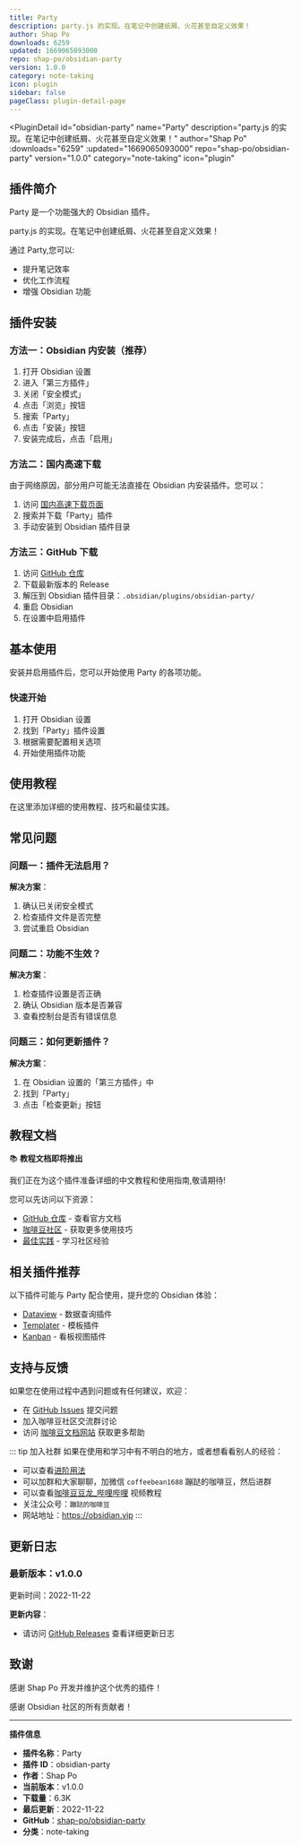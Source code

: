 ```yaml
---
title: Party
description: party.js 的实现。在笔记中创建纸屑、火花甚至自定义效果！
author: Shap Po
downloads: 6259
updated: 1669065093000
repo: shap-po/obsidian-party
version: 1.0.0
category: note-taking
icon: plugin
sidebar: false
pageClass: plugin-detail-page
---
```


<PluginDetail
  id="obsidian-party"
  name="Party"
  description="party.js 的实现。在笔记中创建纸屑、火花甚至自定义效果！"
  author="Shap Po"
  :downloads="6259"
  :updated="1669065093000"
  repo="shap-po/obsidian-party"
  version="1.0.0"
  category="note-taking"
  icon="plugin"
>

<!-- AUTO_GENERATED_START -->
## 插件简介

Party 是一个功能强大的 Obsidian 插件。

party.js 的实现。在笔记中创建纸屑、火花甚至自定义效果！

通过 Party,您可以:

- 提升笔记效率
- 优化工作流程
- 增强 Obsidian 功能

<!-- AUTO_GENERATED_END -->

<!-- AUTO_GENERATED_START -->
## 插件安装

### 方法一：Obsidian 内安装（推荐）

1. 打开 Obsidian 设置
2. 进入「第三方插件」
3. 关闭「安全模式」
4. 点击「浏览」按钮
5. 搜索「Party」
6. 点击「安装」按钮
7. 安装完成后，点击「启用」

### 方法二：国内高速下载

由于网络原因，部分用户可能无法直接在 Obsidian 内安装插件。您可以：

1. 访问 [国内高速下载页面](/zh/documentation/obsidian-plugins-download.html)
2. 搜索并下载「Party」插件
3. 手动安装到 Obsidian 插件目录

### 方法三：GitHub 下载

1. 访问 [GitHub 仓库](https://github.com/shap-po/obsidian-party)
2. 下载最新版本的 Release
3. 解压到 Obsidian 插件目录：`.obsidian/plugins/obsidian-party/`
4. 重启 Obsidian
5. 在设置中启用插件

## 基本使用

安装并启用插件后，您可以开始使用 Party 的各项功能。

### 快速开始

1. 打开 Obsidian 设置
2. 找到「Party」插件设置
3. 根据需要配置相关选项
4. 开始使用插件功能

<!-- AUTO_GENERATED_END -->

<!-- CUSTOM_CONTENT_START:tutorial -->
## 使用教程

在这里添加详细的使用教程、技巧和最佳实践。

<!-- CUSTOM_CONTENT_END:tutorial -->

<!-- SHARED_CONTENT_START -->
## 常见问题

### 问题一：插件无法启用？

**解决方案**：
1. 确认已关闭安全模式
2. 检查插件文件是否完整
3. 尝试重启 Obsidian

### 问题二：功能不生效？

**解决方案**：
1. 检查插件设置是否正确
2. 确认 Obsidian 版本是否兼容
3. 查看控制台是否有错误信息

### 问题三：如何更新插件？

**解决方案**：
1. 在 Obsidian 设置的「第三方插件」中
2. 找到「Party」
3. 点击「检查更新」按钮

## 教程文档

📚 **教程文档即将推出**

我们正在为这个插件准备详细的中文教程和使用指南,敬请期待!

您可以先访问以下资源：
- [GitHub 仓库](https://github.com/shap-po/obsidian-party) - 查看官方文档
- [咖啡豆社区](/zh/bases/) - 获取更多使用技巧
- [最佳实践](/zh/best-practices/) - 学习社区经验

## 相关插件推荐

以下插件可能与 Party 配合使用，提升您的 Obsidian 体验：

- [Dataview](/zh/plugins/dataview.html) - 数据查询插件
- [Templater](/zh/plugins/templater-obsidian.html) - 模板插件
- [Kanban](/zh/plugins/obsidian-kanban.html) - 看板视图插件

## 支持与反馈

如果您在使用过程中遇到问题或有任何建议，欢迎：

- 在 [GitHub Issues](https://github.com/shap-po/obsidian-party/issues) 提交问题
- 加入咖啡豆社区交流群讨论
- 访问 [咖啡豆文档网站](https://obsidian.vip) 获取更多帮助

::: tip 加入社群
如果在使用和学习中有不明白的地方，或者想看看别人的经验：
- 可以查看[进阶用法](/zh/advanced)
- 可以加群和大家聊聊，加微信 `coffeebean1688` 蹦跶的咖啡豆，然后进群
- 可以查看[咖啡豆豆龙_哔哩哔哩](https://space.bilibili.com/618777356) 视频教程
- 关注公众号：`蹦跶的咖啡豆`
- 网站地址：https://obsidian.vip
:::
<!-- SHARED_CONTENT_END -->

<!-- AUTO_GENERATED_START -->
## 更新日志

### 最新版本：v1.0.0

更新时间：2022-11-22

**更新内容**：
- 请访问 [GitHub Releases](https://github.com/shap-po/obsidian-party/releases) 查看详细更新日志

## 致谢

感谢 Shap Po 开发并维护这个优秀的插件！

感谢 Obsidian 社区的所有贡献者！

---

**插件信息**
- **插件名称**：Party
- **插件 ID**：obsidian-party
- **作者**：Shap Po
- **当前版本**：v1.0.0
- **下载量**：6.3K
- **最后更新**：2022-11-22
- **GitHub**：[shap-po/obsidian-party](https://github.com/shap-po/obsidian-party)
- **分类**：note-taking
<!-- AUTO_GENERATED_END -->

</PluginDetail>

